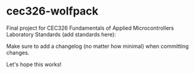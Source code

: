 # cec326-wolfpack
Final project for CEC326 Fundamentals of Applied Microcontrollers Laboratory
Standards (add standards here):

Make sure to add a changelog (no matter how minimal) when committing changes.

Let's hope this works!
